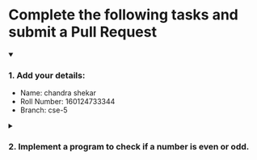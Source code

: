 # Complete the following tasks and submit a Pull Request
<details open>
<summary><h3>1. Add your details: </h3></summary>
<ul>
  <li> Name: chandra shekar
  <li> Roll Number: 160124733344
  <li> Branch: cse-5
</ul>
</details>
<details>
<summary><h3> 2. Implement a program to check if a number is even or odd. </h3></summary>
<ul>
  <li> Create a new file in the repository and add your code. </li>
  <li> Use any programming language of your choice. </li>
</ul>
</details>
